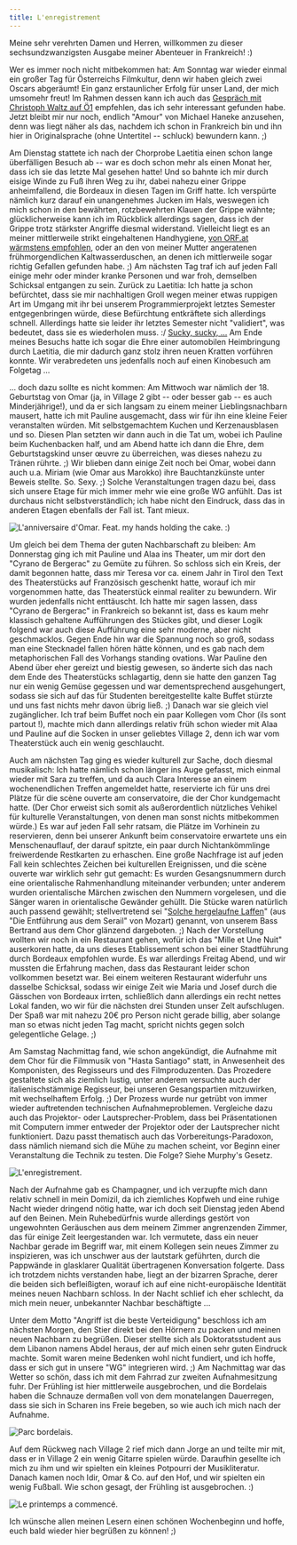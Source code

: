 ```yaml
---
title: L'enregistrement
---
```


Meine sehr verehrten Damen und Herren, willkommen zu dieser sechsundzwanzigsten Ausgabe meiner Abenteuer in Frankreich! :)

Wer es immer noch nicht mitbekommen hat: Am Sonntag war wieder einmal ein großer Tag für Österreichs Filmkultur, denn wir haben gleich zwei Oscars abgeräumt! Ein ganz erstaunlicher Erfolg für unser Land, der mich umsomehr freut! Im Rahmen dessen kann ich auch das [Gespräch mit Christoph Waltz auf Ö1](http://oe1.orf.at/artikel/332368) empfehlen, das ich sehr interessant gefunden habe. Jetzt bleibt mir nur noch, endlich "Amour" von Michael Haneke anzusehen, denn was liegt näher als das, nachdem ich schon in Frankreich bin und ihn hier in Originalsprache (ohne Untertitel -- schluck) bewundern kann. ;)

Am Dienstag stattete ich nach der Chorprobe Laetitia einen schon lange überfälligen Besuch ab -- war es doch schon mehr als einen Monat her, dass ich sie das letzte Mal gesehen hatte! Und so bahnte ich mir durch eisige Winde zu Fuß ihren Weg zu ihr, dabei nahezu einer Grippe anheimfallend, die Bordeaux in diesen Tagen im Griff hatte. Ich verspürte nämlich kurz darauf ein unangenehmes Jucken im Hals, weswegen ich mich schon in den bewährten, rotzbewehrten Klauen der Grippe wähnte; glücklicherweise kann ich im Rückblick allerdings sagen, dass ich der Grippe trotz stärkster Angriffe diesmal widerstand. Vielleicht liegt es an meiner mittlerweile strikt eingehaltenen Handhygiene, [von ORF.at wärmstens empfohlen](http://orf.at/stories/2169138/2169154/), oder an den von meiner Mutter angeratenen frühmorgendlichen Kaltwasserduschen, an denen ich mittlerweile sogar richtig Gefallen gefunden habe. ;) Am nächsten Tag traf ich auf jeden Fall einige mehr oder minder kranke Personen und war froh, demselben Schicksal entgangen zu sein.
Zurück zu Laetitia: Ich hatte ja schon befürchtet, dass sie mir nachhaltigen Groll wegen meiner etwas ruppigen Art im Umgang mit ihr bei unserem Programmierprojekt letztes Semester entgegenbringen würde, diese Befürchtung entkräftete sich allerdings schnell. Allerdings hatte sie leider ihr letztes Semester nicht "validiert", was bedeutet, dass sie es wiederholen muss. :/ [Sucky, sucky, ...](http://www.youtube.com/watch?v=KmLrl0bN9Aw)
Am Ende meines Besuchs hatte ich sogar die Ehre einer automobilen Heimbringung durch Laetitia, die mir dadurch ganz stolz ihren neuen Kratten vorführen konnte. Wir verabredeten uns jedenfalls noch auf einen Kinobesuch am Folgetag ...

... doch dazu sollte es nicht kommen: Am Mittwoch war nämlich der 18. Geburtstag von Omar (ja, in Village 2 gibt -- oder besser gab -- es auch Minderjährige!), und da er sich langsam zu einem meiner Lieblingsnachbarn mausert, hatte ich mit Pauline ausgemacht, dass wir für ihn eine kleine Feier veranstalten würden. Mit selbstgemachtem Kuchen und Kerzenausblasen und so. Diesen Plan setzten wir dann auch in die Tat um, wobei ich Pauline beim Kuchenbacken half, und am Abend hatte ich dann die Ehre, dem Geburtstagskind unser œuvre zu überreichen, was dieses nahezu zu Tränen rührte. ;) Wir blieben dann einige Zeit noch bei Omar, wobei dann auch u.a. Miriam (wie Omar aus Marokko) ihre Bauchtanzkünste unter Beweis stellte. So. Sexy. ;)
Solche Veranstaltungen tragen dazu bei, dass sich unsere Etage für mich immer mehr wie eine große WG anfühlt. Das ist durchaus nicht selbstverständlich; ich habe nicht den Eindruck, dass das in anderen Etagen ebenfalls der Fall ist. Tant mieux.

![L'anniversaire d'Omar. Feat. my hands holding the cake. :)]($media$/Omar.jpg)

Um gleich bei dem Thema der guten Nachbarschaft zu bleiben: Am Donnerstag ging ich mit Pauline und Alaa ins Theater, um mir dort den "Cyrano de Bergerac" zu Gemüte zu führen. So schloss sich ein Kreis, der damit begonnen hatte, dass mir Teresa vor ca. einem Jahr in Tirol den Text des Theaterstücks auf Französisch geschenkt hatte, worauf ich mir vorgenommen hatte, das Theaterstück einmal realiter zu bewundern.
Wir wurden jedenfalls nicht enttäuscht. Ich hatte mir sagen lassen, dass "Cyrano de Bergerac" in Frankreich so bekannt ist, dass es kaum mehr klassisch gehaltene Aufführungen des Stückes gibt, und dieser Logik folgend war auch diese Aufführung eine sehr moderne, aber nicht geschmacklos. Gegen Ende hin war die Spannung noch so groß, sodass man eine Stecknadel fallen hören hätte können, und es gab nach dem metaphorischen Fall des Vorhangs standing ovations.
War Pauline den Abend über eher gereizt und biestig gewesen, so änderte sich das nach dem Ende des Theaterstücks schlagartig, denn sie hatte den ganzen Tag nur ein wenig Gemüse gegessen und war dementsprechend ausgehungert, sodass sie sich auf das für Studenten bereitgestellte kalte Buffet stürzte und uns fast nichts mehr davon übrig ließ. ;) Danach war sie gleich viel zugänglicher.
Ich traf beim Buffet noch ein paar Kollegen vom Chor (ils sont partout !), machte mich dann allerdings relativ früh schon wieder mit Alaa und Pauline auf die Socken in unser geliebtes Village 2, denn ich war vom Theaterstück auch ein wenig geschlaucht.

Auch am nächsten Tag ging es wieder kulturell zur Sache, doch diesmal musikalisch: Ich hatte nämlich schon länger ins Auge gefasst, mich einmal wieder mit Sara zu treffen, und da auch Clara Interesse an einem wochenendlichen Treffen angemeldet hatte, reservierte ich für uns drei Plätze für die scène ouverte am conservatoire, die der Chor kundgemacht hatte. (Der Chor erweist sich somit als außerordentlich nützliches Vehikel für kulturelle Veranstaltungen, von denen man sonst nichts mitbekommen würde.) Es war auf jeden Fall sehr ratsam, die Plätze im Vorhinein zu reservieren, denn bei unserer Ankunft beim conservatoire erwartete uns ein Menschenauflauf, der darauf spitzte, ein paar durch Nichtankömmlinge freiwerdende Restkarten zu erhaschen.
Eine große Nachfrage ist auf jeden Fall kein schlechtes Zeichen bei kulturellen Ereignissen, und die scène ouverte war wirklich sehr gut gemacht: Es wurden Gesangsnummern durch eine orientalische Rahmenhandlung miteinander verbunden; unter anderem wurden orientalische Märchen zwischen den Nummern vorgelesen, und die Sänger waren in orientalische Gewänder gehüllt. Die Stücke waren natürlich auch passend gewählt; stellvertretend sei "[Solche hergelaufne Laffen](http://www.youtube.com/watch?v=Cq6ah8TKbdU)" (aus "Die Entführung aus dem Serail" von Mozart) genannt, von unserem Bass Bertrand aus dem Chor glänzend dargeboten. ;)
Nach der Vorstellung wollten wir noch in ein Restaurant gehen, wofür ich das "Mille et Une Nuit" auserkoren hatte, da uns dieses Etablissement schon bei einer Stadtführung durch Bordeaux empfohlen wurde. Es war allerdings Freitag Abend, und wir mussten die Erfahrung machen, dass das Restaurant leider schon vollkommen besetzt war. Bei einem weiteren Restaurant widerfuhr uns dasselbe Schicksal, sodass wir einige Zeit wie Maria und Josef durch die Gässchen von Bordeaux irrten, schließlich dann allerdings ein recht nettes Lokal fanden, wo wir für die nächsten drei Stunden unser Zelt aufschlugen. Der Spaß war mit nahezu 20€ pro Person nicht gerade billig, aber solange man so etwas nicht jeden Tag macht, spricht nichts gegen solch gelegentliche Gelage. ;)

Am Samstag Nachmittag fand, wie schon angekündigt, die Aufnahme mit dem Chor für die Filmmusik von "Hasta Santiago" statt, in Anwesenheit des Komponisten, des Regisseurs und des Filmproduzenten. Das Prozedere gestaltete sich als ziemlich lustig, unter anderem versuchte auch der italienischstämmige Regisseur, bei unseren Gesangspartien mitzuwirken, mit wechselhaftem Erfolg. ;) Der Prozess wurde nur getrübt von immer wieder auftretenden technischen Aufnahmeproblemen. Vergleiche dazu auch das Projektor- oder Lautsprecher-Problem, dass bei Präsentationen mit Computern immer entweder der Projektor oder der Lautsprecher nicht funktioniert. Dazu passt thematisch auch das Vorbereitungs-Paradoxon, dass nämlich niemand sich die Mühe zu machen scheint, vor Beginn einer Veranstaltung die Technik zu testen. Die Folge? Siehe Murphy's Gesetz.

![L'enregistrement.]($media$/Photo2712.jpg)

Nach der Aufnahme gab es Champagner, und ich verzupfte mich dann relativ schnell in mein Domizil, da ich ziemliches Kopfweh und eine ruhige Nacht wieder dringend nötig hatte, war ich doch seit Dienstag jeden Abend auf den Beinen. Mein Ruhebedürfnis wurde allerdings gestört von ungewohnten Geräuschen aus dem meinem Zimmer angrenzenden Zimmer, das für einige Zeit leergestanden war. Ich vermutete, dass ein neuer Nachbar gerade im Begriff war, mit einem Kollegen sein neues Zimmer zu inspizieren, was ich unschwer aus der lautstark geführten, durch die Pappwände in glasklarer Qualität übertragenen Konversation folgerte. Dass ich trotzdem nichts verstanden habe, liegt an der bizarren Sprache, derer die beiden sich befleißigten, worauf ich auf eine nicht-europäische Identität meines neuen Nachbarn schloss. In der Nacht schlief ich eher schlecht, da mich mein neuer, unbekannter Nachbar beschäftigte ...

Unter dem Motto "Angriff ist die beste Verteidigung" beschloss ich am nächsten Morgen, den Stier direkt bei den Hörnern zu packen und meinen neuen Nachbarn zu begrüßen. Dieser stellte sich als Doktoratsstudent aus dem Libanon namens Abdel heraus, der auf mich einen sehr guten Eindruck machte. Somit waren meine Bedenken wohl nicht fundiert, und ich hoffe, dass er sich gut in unsere "WG" integrieren wird. ;)
Am Nachmittag war das Wetter so schön, dass ich mit dem Fahrrad zur zweiten Aufnahmesitzung fuhr. Der Frühling ist hier mittlerweile ausgebrochen, und die Bordelais haben die Schnauze dermaßen voll von dem monatelangen Dauerregen, dass sie sich in Scharen ins Freie begeben, so wie auch ich mich nach der Aufnahme.

![Parc bordelais.]($media$/Photo2728.jpg)

Auf dem Rückweg nach Village 2 rief mich dann Jorge an und teilte mir mit, dass er in Village 2 ein wenig Gitarre spielen würde. Daraufhin gesellte ich mich zu ihm und wir spielten ein kleines Potpourri der Musikliteratur. Danach kamen noch Idir, Omar & Co. auf den Hof, und wir spielten ein wenig Fußball. Wie schon gesagt, der Frühling ist ausgebrochen. :)

![Le printemps a commencé.]($media$/Photo2741.jpg)

Ich wünsche allen meinen Lesern einen schönen Wochenbeginn und hoffe, euch bald wieder hier begrüßen zu können! ;)
